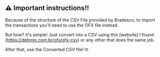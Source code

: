 ## ⚠️ Important instructions!!

Because of the structure of the CSV File provided by Bradesco, to import the transactions you'll need to use the OFX file instead.

But how? It's simple! Just convert into a CSV using this [website] I found (https://detonix.com.br/ofx/ofx-csv) or any other that does the same job.

After that, use the Converted CSV file! 🤓
